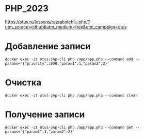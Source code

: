 # PHP_2023

https://otus.ru/lessons/razrabotchik-php/?utm_source=github&utm_medium=free&utm_campaign=otus

# Добавление записи
``docker exec -it otus-php-cli php /app/app.php --command add --params='{"priority":3000,"param1":1,"param2":2}'``

# Очистка
``docker exec -it otus-php-cli php /app/app.php --command clear``

# Получение записи
``docker exec -it otus-php-cli php /app/app.php --command get --params='{"param1":1,"param2":2}'``
